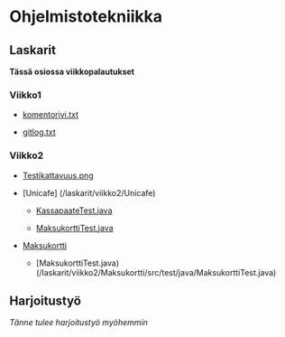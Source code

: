 
# Ohjelmistotekniikka

## Laskarit

**Tässä osiossa viikkopalautukset**

### Viikko1

* [komentorivi.txt](/laskarit/viikko1/komentorivi.txt)

* [gitlog.txt](/laskarit/viikko1/gitlog.txt)

### Viikko2

* [Testikattavuus.png](/laskarit/viikko2/Testikattavuus.png)

* [Unicafe] (/laskarit/viikko2/Unicafe)
	
	* [KassapaateTest.java](/laskarit/viikko2/Unicafe/src/test/java/com/mycompany/unicafe/KassapaateTest.java)
	
	* [MaksukorttiTest.java](/laskarit/viikko2/Unicafe/src/test/java/com/mycompany/unicafe/MaksukorttiTest.java)

* [Maksukortti](/laskarit/viikko2/Maksukortti)

	* [MaksukorttiTest.java)(/laskarit/viikko2/Maksukortti/src/test/java/MaksukorttiTest.java)

## Harjoitustyö

*Tänne tulee harjoitustyö myöhemmin*
